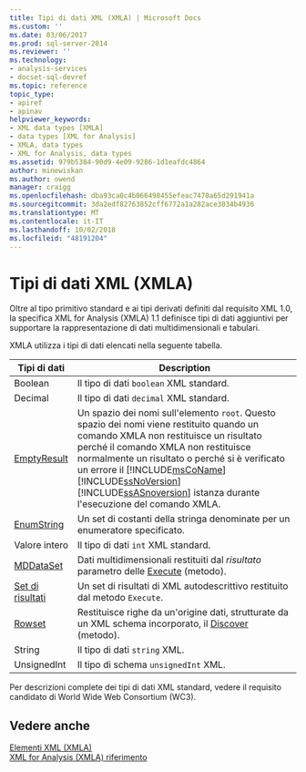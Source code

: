```yaml
---
title: Tipi di dati XML (XMLA) | Microsoft Docs
ms.custom: ''
ms.date: 03/06/2017
ms.prod: sql-server-2014
ms.reviewer: ''
ms.technology:
- analysis-services
- docset-sql-devref
ms.topic: reference
topic_type:
- apiref
- apinav
helpviewer_keywords:
- XML data types [XMLA]
- data types [XML for Analysis]
- XMLA, data types
- XML for Analysis, data types
ms.assetid: 979b5384-90d9-4e09-9286-1d1eafdc4864
author: minewiskan
ms.author: owend
manager: craigg
ms.openlocfilehash: dba93ca0c4b066498455efeac7470a65d291941a
ms.sourcegitcommit: 3da2edf82763852cff6772a1a282ace3034b4936
ms.translationtype: MT
ms.contentlocale: it-IT
ms.lasthandoff: 10/02/2018
ms.locfileid: "48191204"
---
```

# <a name="xml-data-types-xmla"></a>Tipi di dati XML (XMLA)
  Oltre al tipo primitivo standard e ai tipi derivati definiti dal requisito XML 1.0, la specifica XML for Analysis (XMLA) 1.1 definisce tipi di dati aggiuntivi per supportare la rappresentazione di dati multidimensionali e tabulari.  
  
 XMLA utilizza i tipi di dati elencati nella seguente tabella.  
  
|Tipi di dati|Description|  
|----------------|-----------------|  
|Boolean|Il tipo di dati `boolean` XML standard.|  
|Decimal|Il tipo di dati `decimal` XML standard.|  
|[EmptyResult](emptyresult-data-type-xmla.md)|Un spazio dei nomi sull'elemento `root`. Questo spazio dei nomi viene restituito quando un comando XMLA non restituisce un risultato perché il comando XMLA non restituisce normalmente un risultato o perché si è verificato un errore il [!INCLUDE[msCoName](../../../includes/msconame-md.md)] [!INCLUDE[ssNoVersion](../../../includes/ssnoversion-md.md)] [!INCLUDE[ssASnoversion](../../../includes/ssasnoversion-md.md)] istanza durante l'esecuzione del comando XMLA.|  
|[EnumString](enumstring-data-type-xmla.md)|Un set di costanti della stringa denominate per un enumeratore specificato.|  
|Valore intero|Il tipo di dati `int` XML standard.|  
|[MDDataSet](mddataset-data-type-xmla.md)|Dati multidimensionali restituiti dal *risultato* parametro delle [Execute](../xml-elements-methods-execute.md) (metodo).|  
|[Set di risultati](resultset-data-type-xmla.md)|Un set di risultati di XML autodescrittivo restituito dal metodo `Execute`.|  
|[Rowset](rowset-data-type-xmla.md)|Restituisce righe da un'origine dati, strutturate da un XML schema incorporato, il [Discover](../xml-elements-methods-discover.md) (metodo).|  
|String|Il tipo di dati `string` XML.|  
|UnsignedInt|Il tipo di schema `unsignedInt` XML.|  
  
 Per descrizioni complete dei tipi di dati XML standard, vedere il requisito candidato di World Wide Web Consortium (WC3).  
  
## <a name="see-also"></a>Vedere anche  
 [Elementi XML &#40;XMLA&#41;](../../dev-guide/xml-elements-xmla.md)   
 [XML for Analysis &#40;XMLA&#41; riferimento](../xml-for-analysis-xmla-reference.md)  
  
  
